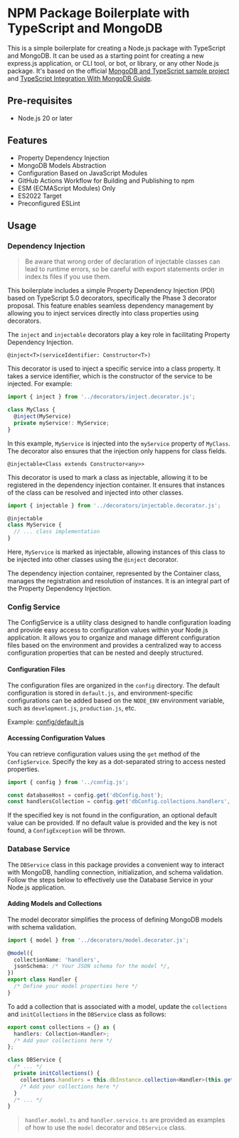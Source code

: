 # NPM Package Boilerplate with TypeScript and MongoDB

This is a simple boilerplate for creating a Node.js package with TypeScript and MongoDB. It can be used as a starting point for creating a new express.js application, or CLI tool, or bot, or library, or any other Node.js package.
It's based on the official [MongoDB and TypeScript sample project](https://github.com/mongodb-developer/mongodb-typescript-example/tree/finish) and [TypeScript Integration With MongoDB Guide](https://www.mongodb.com/compatibility/using-typescript-with-mongodb-tutorial).

## Pre-requisites

- Node.js 20 or later

## Features

- Property Dependency Injection
- MongoDB Models Abstraction
- Configuration Based on JavaScript Modules
- GitHub Actions Workflow for Building and Publishing to npm
- ESM (ECMAScript Modules) Only
- ES2022 Target
- Preconfigured ESLint

## Usage

### Dependency Injection

> Be aware that wrong order of declaration of injectable classes can lead to runtime errors, so be careful with export statements order in index.ts files if you use them.

This boilerplate includes a simple Property Dependency Injection (PDI) based on TypeScript 5.0 decorators, specifically the Phase 3 decorator proposal. This feature enables seamless dependency management by allowing you to inject services directly into class properties using decorators.

The `inject` and `injectable` decorators play a key role in facilitating Property Dependency Injection.

`@inject<T>(serviceIdentifier: Constructor<T>)`

This decorator is used to inject a specific service into a class property. It takes a service identifier, which is the constructor of the service to be injected. For example:

```typescript
import { inject } from '../decorators/inject.decorator.js';

class MyClass {
  @inject(MyService)
  private myService!: MyService;
}
```

In this example, `MyService` is injected into the `myService` property of `MyClass`. The decorator also ensures that the injection only happens for class fields.

`@injectable<Class extends Constructor<any>>`

This decorator is used to mark a class as injectable, allowing it to be registered in the dependency injection container. It ensures that instances of the class can be resolved and injected into other classes.

```typescript
import { injectable } from '../decorators/injectable.decorator.js';

@injectable
class MyService {
  // ... class implementation
}
```

Here, `MyService` is marked as injectable, allowing instances of this class to be injected into other classes using the `@inject` decorator.

The dependency injection container, represented by the Container class, manages the registration and resolution of instances. It is an integral part of the Property Dependency Injection.

### Config Service

The ConfigService is a utility class designed to handle configuration loading and provide easy access to configuration values within your Node.js application. It allows you to organize and manage different configuration files based on the environment and provides a centralized way to access configuration properties that can be nested and deeply structured.

#### Configuration Files

The configuration files are organized in the `config` directory. The default configuration is stored in `default.js`, and environment-specific configurations can be added based on the `NODE_ENV` environment variable, such as `development.js`, `production.js`, etc.

Example: [config/default.js](./config/default.js)

#### Accessing Configuration Values

You can retrieve configuration values using the `get` method of the `ConfigService`. Specify the key as a dot-separated string to access nested properties.

```typescript
import { config } from '../config.js';

const databaseHost = config.get('dbConfig.host');
const handlersCollection = config.get('dbConfig.collections.handlers', 'defaultHandlers');
```

If the specified key is not found in the configuration, an optional default value can be provided. If no default value is provided and the key is not found, a `ConfigException` will be thrown.


### Database Service

The `DBService` class in this package provides a convenient way to interact with MongoDB, handling connection, initialization, and schema validation. Follow the steps below to effectively use the Database Service in your Node.js application.

#### Adding Models and Collections

The model decorator simplifies the process of defining MongoDB models with schema validation.

```typescript
import { model } from '../decorators/model.decorator.js';

@model({
  collectionName: 'handlers',
  jsonSchema: /* Your JSON schema for the model */,
})
export class Handler {
  /* Define your model properties here */
}
```

To add a collection that is associated with a model, update the `collections` and `initCollections` in the `DBService` class as follows:

```typescript
export const collections = {} as {
  handlers: Collection<Handler>;
  /* Add your collections here */
};

class DBService {
  /* ... */
  private initCollections() {
    collections.handlers = this.dbInstance.collection<Handler>(this.getCollName(Handler));
    /* Add your collections here */
  }
  /* ... */
}
```

> `handler.model.ts` and `handler.service.ts` are provided as examples of how to use the `model` decorator and `DBService` class.
